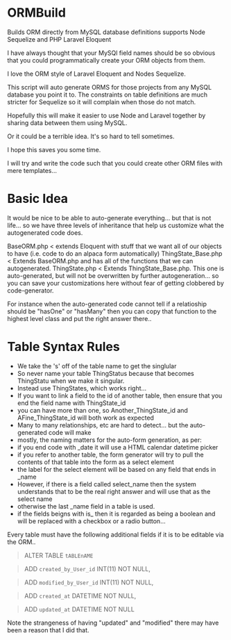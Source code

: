 ORMBuild
========

Builds ORM directly from MySQL database definitions supports Node Sequelize and PHP Laravel Eloquent

I have always thought that your MySQl field names should be so obvious that you could programmatically create your ORM objects from them. 

I love the ORM style of Laravel Eloquent and Nodes Sequelize. 

This script will auto generate ORMS for those projects from any MySQL database you point it to.
The constraints on table definitions are much stricter for Sequelize so it will complain when those do not match.

Hopefully this will make it easier to use Node and Laravel together by sharing data between them using MySQL.

Or it could be a terrible idea. It's so hard to tell sometimes. 

I hope this saves you some time.

I will try and write the code such that you could create other ORM files with mere templates...

Basic Idea
=====
It would be nice to be able to auto-generate everything... but that is not life... so we have three levels of inheritance that help us customize what the autogenerated code does. 

BaseORM.php < extends Eloquent with stuff that we want all of our objects to have (i.e. code to do an alpaca form automatically)
ThingState_Base.php < Extends BaseORM.php and has all of the functions that we can autogenerated.
ThingState.php < Extends ThingState_Base.php. This one is auto-generated, but will not be overwritten by further autogeneration... so you can save your customizations here without fear of getting clobbered by code-generator.

For instance when the auto-generated code cannot tell if a relatioship should be "hasOne" or "hasMany" then you can copy that function to the highest level class and put the right answer there..




Table Syntax Rules
=======

* We take the 's' off of the table name to get the singlular
* So never name your table ThingStatus because that becomes ThingStatu when we make it singular.
* Instead use ThingStates, which works right...
* If you want to link a field to the id of another table, then ensure that you end the field name with ThingState_id
* you can have more than one, so Another_ThingState_id and AFine_ThingState_id will both work as expected
* Many to many relationships, etc are hard to detect... but the auto-generated code will make  
* mostly, the naming matters for the auto-form generation, as per:
* if you end code with _date it will use a HTML calendar datetime picker
* if you refer to another table, the form generator will try to pull the contents of that table into the form as a select element
* the label for the select element will be based on any field that ends in _name
* However, if there is a field called select_name then the system understands that to be the real right answer and will use that as the select name
* otherwise the last _name field in a table is used.
* if the fields beigns with is_ then it is regarded as being a boolean and will be replaced with a checkbox or a radio button...
  
Every table must have the following additional fields if it is to be editable via the ORM..

>ALTER TABLE `tABLEnAME`

>ADD `created_by_User_id` INT(11) NOT NULL,

>ADD `modified_by_User_id` INT(11) NOT NULL,

>ADD `created_at` DATETIME NOT NULL,

>ADD `updated_at` DATETIME NOT NULL


Note the strangeness of having "updated" and "modified" there may have been a reason that I did that.




